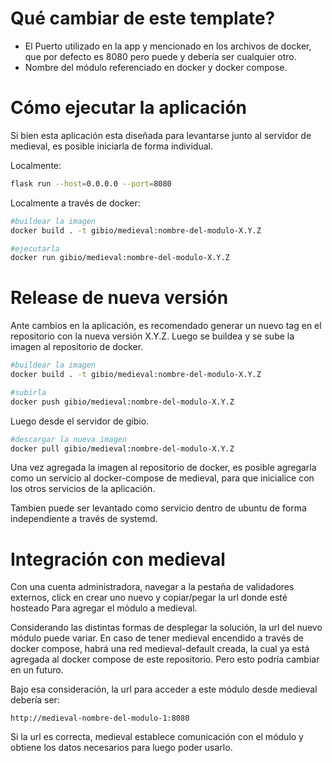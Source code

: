 # Qué cambiar de este template?
- El Puerto utilizado en la app y mencionado en los archivos de docker, que por defecto es 8080 pero puede y debería ser cualquier otro.
- Nombre del módulo referenciado en docker y docker compose.

# Cómo ejecutar la aplicación
Si bien esta aplicación esta diseñada para levantarse junto al servidor de medieval, es posible iniciarla de forma individual.

Localmente: 

```bash
flask run --host=0.0.0.0 --port=8080
```

Localmente a través de docker:

```bash
#buildear la imagen
docker build . -t gibio/medieval:nombre-del-modulo-X.Y.Z

#ejecutarla
docker run gibio/medieval:nombre-del-modulo-X.Y.Z
```

# Release de nueva versión
Ante cambios en la aplicación, es recomendado generar un nuevo tag en el repositorio con la nueva versión X.Y.Z. Luego se buildea y se sube la imagen al repositorio de docker.
```bash
#buildear la imagen
docker build . -t gibio/medieval:nombre-del-modulo-X.Y.Z

#subirla
docker push gibio/medieval:nombre-del-modulo-X.Y.Z
```

Luego desde el servidor de gibio.
```bash
#descargar la nueva imagen
docker pull gibio/medieval:nombre-del-modulo-X.Y.Z
```

Una vez agregada la imagen al repositorio de docker, es posible agregarla como un servicio al docker-compose de medieval, para que inicialice con los otros servicios de la aplicación.

Tambien puede ser levantado como servicio dentro de ubuntu de forma independiente a través de systemd.

# Integración con medieval
Con una cuenta administradora, navegar a la pestaña de validadores externos, click en crear uno nuevo y copiar/pegar la url donde esté hosteado Para agregar el módulo a medieval.

Considerando las distintas formas de desplegar la solución, la url del nuevo módulo puede variar. En caso de tener medieval encendido a través de docker compose, habrá una red medieval-default creada, la cual ya está agregada al docker compose de este repositorio. Pero esto podría cambiar en un futuro.

Bajo esa consideración, la url para acceder a este módulo desde medieval debería ser:
```
http://medieval-nombre-del-modulo-1:8080
```

Si la url es correcta, medieval establece comunicación con el módulo y obtiene los datos necesarios para luego poder usarlo.